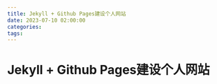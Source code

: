 ```yaml
---
title: Jekyll + Github Pages建设个人网站
date: 2023-07-10 02:00:00
categories:
tags:
---
```


# Jekyll + Github Pages建设个人网站